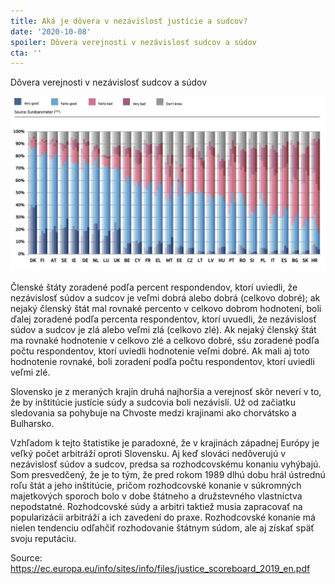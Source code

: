 ```yaml
---
title: Aká je dôvera v nezávislosť justície a sudcov?
date: '2020-10-08'
spoiler: Dôvera verejnosti v nezávislosť sudcov a súdov
cta: ''
---
```


Dôvera verejnosti v nezávislosť sudcov a súdov

![Dôvera verejnosti v nezávislosť sudcov a súdov](./perceived-independence-courts-judges.jpg)

Členské štáty zoradené podľa percent respondendov, ktorí uviedli, že nezávislosť súdov a sudcov je veľmi dobrá alebo dobrá (celkovo dobré); ak nejaký členský štát mal rovnaké percento v celkovo dobrom hodnotení, boli ďalej zoradené podľa percenta respondentov, ktorí uvuedli, že nezávislosť súdov a sudcov je zlá alebo veľmi zlá (celkovo zlé). Ak nejaký členský štát ma rovnaké hodnotenie v celkovo zlé a celkovo dobré, sśu zoradené podľa počtu respondentov, ktorí uviedli hodnotenie veľmi dobré. Ak mali aj toto hodnotenie rovnaké, boli zoradení podľa počtu respondentov, ktorí uviedli veľmi zlé.

Slovensko je z meraných krajín druhá najhoršia a verejnosť skôr neverí v to, že by inštitúcie justície súdy a sudcovia boli nezávislí. Už od začiatku sledovania sa pohybuje na Chvoste medzi krajinami ako chorvátsko a Bulharsko.

Vzhľadom k tejto štatistike je paradoxné, že v krajinách západnej Európy je veľký počet arbitráží oproti Slovensku. Aj keď slováci nedôverujú v nezávislosť súdov a sudcov, predsa sa rozhodcovskému konaniu vyhýbajú. Som presvedčený, že je to tým, že pred rokom 1989 dlhú dobu hrál ústrednú roľu štát a jeho inštitúcie, pričom rozhodcovské konanie v súkromných majetkových sporoch bolo v dobe štátneho a družstevného vlastníctva nepodstatné. Rozhodcovské súdy a arbitri taktiež musia zapracovať na popularizácii arbitráží a ich zavedení do praxe. Rozhodcovské konanie má nielen tendenciu odľahčiť rozhodovanie štátnym súdom, ale aj získať späť svoju reputáciu.

Source: <https://ec.europa.eu/info/sites/info/files/justice_scoreboard_2019_en.pdf>
